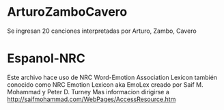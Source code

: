 # ArturoZamboCavero
Se ingresan 20 canciones interpretadas por Arturo, Zambo, Cavero 
 # Espanol-NRC
 Este archivo hace uso de NRC Word-Emotion Association Lexicon también conocido como NRC Emotion Lexicon aka EmoLex creado por Saif M. Mohammad y Peter D. Turney
 Mas informacion dirigirse a http://saifmohammad.com/WebPages/AccessResource.htm
